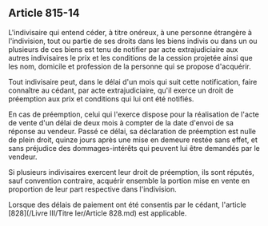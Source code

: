 Article 815-14
----
L'indivisaire qui entend céder, à titre onéreux, à une personne étrangère à
l'indivision, tout ou partie de ses droits dans les biens indivis ou dans un ou
plusieurs de ces biens est tenu de notifier par acte extrajudiciaire aux autres
indivisaires le prix et les conditions de la cession projetée ainsi que les nom,
domicile et profession de la personne qui se propose d'acquérir.

Tout indivisaire peut, dans le délai d'un mois qui suit cette notification,
faire connaître au cédant, par acte extrajudiciaire, qu'il exerce un droit de
préemption aux prix et conditions qui lui ont été notifiés.

En cas de préemption, celui qui l'exerce dispose pour la réalisation de l'acte
de vente d'un délai de deux mois à compter de la date d'envoi de sa réponse au
vendeur. Passé ce délai, sa déclaration de préemption est nulle de plein droit,
quinze jours après une mise en demeure restée sans effet, et sans préjudice des
dommages-intérêts qui peuvent lui être demandés par le vendeur.

Si plusieurs indivisaires exercent leur droit de préemption, ils sont réputés,
sauf convention contraire, acquérir ensemble la portion mise en vente en
proportion de leur part respective dans l'indivision.

Lorsque des délais de paiement ont été consentis par le cédant, l'article [828](/Livre III/Titre Ier/Article 828.md)
est applicable.
